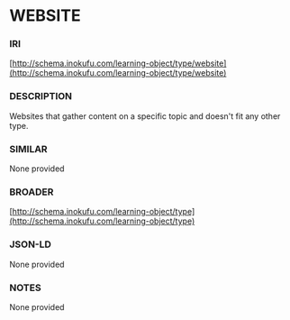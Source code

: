 # WEBSITE

### IRI
[http://schema.inokufu.com/learning-object/type/website](http://schema.inokufu.com/learning-object/type/website)

### DESCRIPTION
Websites that gather content on a specific topic and doesn't fit any other type.

### SIMILAR
None provided

### BROADER
[http://schema.inokufu.com/learning-object/type](http://schema.inokufu.com/learning-object/type)

### JSON-LD
None provided

### NOTES
None provided

